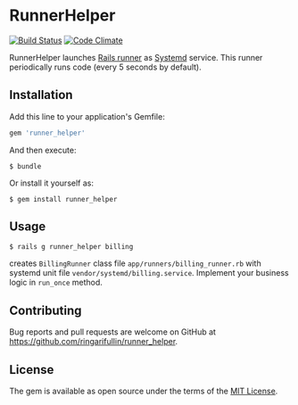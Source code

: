# RunnerHelper

[![Build Status](https://travis-ci.org/rgarifullin/runner_helper.svg?branch=master)](https://travis-ci.org/rgarifullin/runner_helper)
[![Code Climate](https://codeclimate.com/github/rgarifullin/runner_helper/badges/gpa.svg)](https://codeclimate.com/github/rgarifullin/runner_helper)

RunnerHelper launches [Rails runner](http://guides.rubyonrails.org/command_line.html#rails-runner) as [Systemd](https://www.freedesktop.org/wiki/Software/systemd/) service. This runner periodically runs code (every 5 seconds by default).

## Installation

Add this line to your application's Gemfile:

```ruby
gem 'runner_helper'
```

And then execute:

    $ bundle

Or install it yourself as:

    $ gem install runner_helper

## Usage

    $ rails g runner_helper billing

creates `BillingRunner` class file `app/runners/billing_runner.rb` with systemd unit file `vendor/systemd/billing.service`. Implement your business logic in `run_once` method.

## Contributing

Bug reports and pull requests are welcome on GitHub at https://github.com/ringarifullin/runner_helper.


## License

The gem is available as open source under the terms of the [MIT License](http://opensource.org/licenses/MIT).
